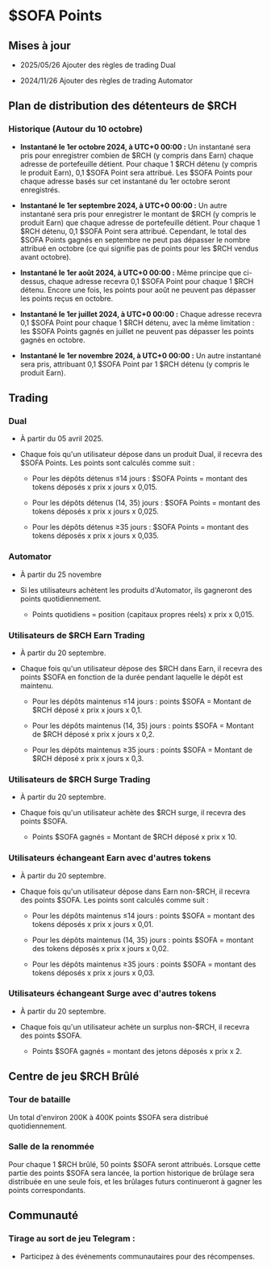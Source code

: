 # $SOFA Points

## Mises à jour

  - 2025/05/26 Ajouter des règles de trading Dual

  - 2024/11/26 Ajouter des règles de trading Automator

## Plan de distribution des détenteurs de $RCH

### Historique (Autour du 10 octobre)

  - **Instantané le 1er octobre 2024, à UTC+0 00:00 :** Un instantané sera pris pour enregistrer combien de $RCH (y compris dans Earn) chaque adresse de portefeuille détient. Pour chaque 1 $RCH détenu (y compris le produit Earn), 0,1 $SOFA Point sera attribué. Les $SOFA Points pour chaque adresse basés sur cet instantané du 1er octobre seront enregistrés.

  - **Instantané le 1er septembre 2024, à UTC+0 00:00 :** Un autre instantané sera pris pour enregistrer le montant de $RCH (y compris le produit Earn) que chaque adresse de portefeuille détient. Pour chaque 1 $RCH détenu, 0,1 $SOFA Point sera attribué. Cependant, le total des $SOFA Points gagnés en septembre ne peut pas dépasser le nombre attribué en octobre (ce qui signifie pas de points pour les $RCH vendus avant octobre).

  - **Instantané le 1er août 2024, à UTC+0 00:00 :** Même principe que ci-dessus, chaque adresse recevra 0,1 $SOFA Point pour chaque 1 $RCH détenu. Encore une fois, les points pour août ne peuvent pas dépasser les points reçus en octobre.

  - **Instantané le 1er juillet 2024, à UTC+0 00:00 :** Chaque adresse recevra 0,1 $SOFA Point pour chaque 1 $RCH détenu, avec la même limitation : les $SOFA Points gagnés en juillet ne peuvent pas dépasser les points gagnés en octobre.

  - **Instantané le 1er novembre 2024, à UTC+0 00:00 :** Un autre instantané sera pris, attribuant 0,1 $SOFA Point par 1 $RCH détenu (y compris le produit Earn).

## Trading

### Dual

- À partir du 05 avril 2025.

- Chaque fois qu'un utilisateur dépose dans un produit Dual, il recevra des $SOFA Points. Les points sont calculés comme suit :

  - Pour les dépôts détenus ≤14 jours : $SOFA Points = montant des tokens déposés x prix x jours x 0,015.

  - Pour les dépôts détenus (14, 35) jours : $SOFA Points = montant des tokens déposés x prix x jours x 0,025.

  - Pour les dépôts détenus ≥35 jours : $SOFA Points = montant des tokens déposés x prix x jours x 0,035.

### Automator

  - À partir du 25 novembre

- Si les utilisateurs achètent les produits d'Automator, ils gagneront des points quotidiennement.

    - Points quotidiens = position (capitaux propres réels) x prix x 0,015.

### Utilisateurs de $RCH Earn Trading

  - À partir du 20 septembre.

  - Chaque fois qu'un utilisateur dépose des $RCH dans Earn, il recevra des points $SOFA en fonction de la durée pendant laquelle le dépôt est maintenu.

    - Pour les dépôts maintenus ≤14 jours : points $SOFA = Montant de $RCH déposé x prix x jours x 0,1.

    - Pour les dépôts maintenus (14, 35) jours : points $SOFA = Montant de $RCH déposé x prix x jours x 0,2.

    - Pour les dépôts maintenus ≥35 jours : points $SOFA = Montant de $RCH déposé x prix x jours x 0,3.

### Utilisateurs de $RCH Surge Trading
  
  - À partir du 20 septembre.

  - Chaque fois qu'un utilisateur achète des $RCH surge, il recevra des points $SOFA.

    - Points $SOFA gagnés = Montant de $RCH déposé x prix x 10.

### Utilisateurs échangeant Earn avec d'autres tokens

  - À partir du 20 septembre.

  - Chaque fois qu'un utilisateur dépose dans Earn non-$RCH, il recevra des points $SOFA. Les points sont calculés comme suit :

    - Pour les dépôts maintenus ≤14 jours : points $SOFA = montant des tokens déposés x prix x jours x 0,01.

    - Pour les dépôts maintenus (14, 35) jours : points $SOFA = montant des tokens déposés x prix x jours x 0,02.

    - Pour les dépôts maintenus ≥35 jours : points $SOFA = montant des tokens déposés x prix x jours x 0,03.

### Utilisateurs échangeant Surge avec d'autres tokens
  
  - À partir du 20 septembre.

- Chaque fois qu'un utilisateur achète un surplus non-$RCH, il recevra des points $SOFA.

  - Points $SOFA gagnés = montant des jetons déposés x prix x 2.

## Centre de jeu $RCH Brûlé

### Tour de bataille

Un total d'environ 200K à 400K points $SOFA sera distribué quotidiennement.

### Salle de la renommée

Pour chaque 1 $RCH brûlé, 50 points $SOFA seront attribués. Lorsque cette partie des points $SOFA sera lancée, la portion historique de brûlage sera distribuée en une seule fois, et les brûlages futurs continueront à gagner les points correspondants.

## Communauté

### Tirage au sort de jeu Telegram :

  - Participez à des événements communautaires pour des récompenses.